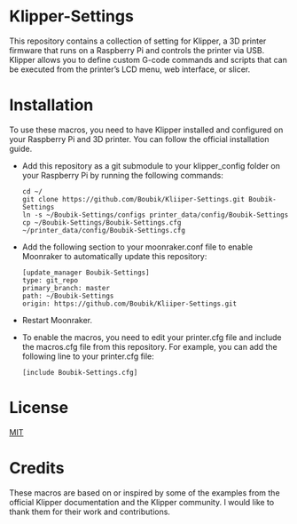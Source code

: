 # Klipper-Settings
This repository contains a collection of setting for Klipper, a 3D printer firmware that runs on a Raspberry Pi and controls the printer via USB. Klipper allows you to define custom G-code commands and scripts that can be executed from the printer’s LCD menu, web interface, or slicer.

# Installation
To use these macros, you need to have Klipper installed and configured on your Raspberry Pi and 3D printer. You can follow the official installation guide.
- Add this repository as a git submodule to your klipper_config folder on your Raspberry Pi by running the following commands:
  ```terminal
  cd ~/
  git clone https://github.com/Boubik/Kliiper-Settings.git Boubik-Settings
  ln -s ~/Boubik-Settings/configs printer_data/config/Boubik-Settings
  cp ~/Boubik-Settings/Boubik-Settings.cfg ~/printer_data/config/Boubik-Settings.cfg
  ```

- Add the following section to your moonraker.conf file to enable Moonraker to automatically update this repository:
  ```config
  [update_manager Boubik-Settings]
  type: git_repo
  primary_branch: master
  path: ~/Boubik-Settings
  origin: https://github.com/Boubik/Kliiper-Settings.git
  ```

- Restart Moonraker.

- To enable the macros, you need to edit your printer.cfg file and include the macros.cfg file from this repository. For example, you can add the following line to your printer.cfg file:
  ```config
  [include Boubik-Settings.cfg]
  ```

# License
[MIT](LICENSE)

# Credits
These macros are based on or inspired by some of the examples from the official Klipper documentation and the Klipper community. I would like to thank them for their work and contributions.

